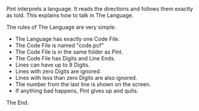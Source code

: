 Pint interprets a language. It reads the directions and follows them exactly as told. This explains how to talk in The Language.

The rules of The Language are very simple.

- The Language has exactly one Code File.
- The Code File is named "code.pcf"
- The Code File is in the same folder as Pint.
- The Code File has Digits and Line Ends.
- Lines can have up to 9 Digits.
- Lines with zero Digits are ignored.
- Lines with less than zero Digits are also ignored.
- The number from the last line is shown on the screen.
- If anything bad happens, Pint gives up and quits.

The End.